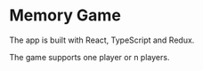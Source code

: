 # Memory Game

The app is built with React, TypeScript and Redux.

The game supports one player or n players.










